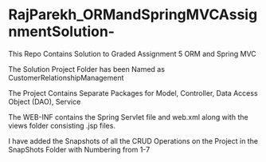# RajParekh_ORMandSpringMVCAssignmentSolution-

This Repo Contains Solution to Graded Assignment 5 ORM and Spring MVC

The Solution Project Folder has been Named as CustomerRelationshipManagement

The Project Contains Separate Packages for Model, Controller, Data Access Object (DAO), Service

The WEB-INF contains the Spring Servlet file and web.xml along with the views folder consisting .jsp files.

I have added the Snapshots of all the CRUD Operations on the Project in the SnapShots Folder with Numbering from 1-7
